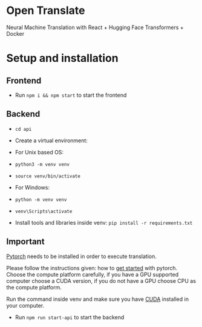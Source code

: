 # Open Translate

Neural Machine Translation with React + Hugging Face Transformers + Docker

# Setup and installation
## Frontend

- Run ```npm i && npm start``` to start the frontend


## Backend

-  ```cd api```

- Create a virtual environment:

- For Unix based OS:

- ```python3 -m venv venv```

- ```source venv/bin/activate```

- For Windows:

- ```python -m venv venv```

- ```venv\Scripts\activate```

- Install tools and libraries inside venv: ```pip install -r requirements.txt```


## Important

[Pytorch](https://pytorch.org/) needs to be installed in order to execute translation.

Please follow the instructions given: how to [get started](https://pytorch.org/get-started/locally/) with pytorch.
Choose the compute platform carefully, if you have a GPU supported computer choose a CUDA version, if you do not have a GPU choose CPU as the compute platform.

Run the command inside venv and make sure you have [CUDA](https://developer.nvidia.com/cuda-downloads) installed in your computer.


- Run ```npm run start-api``` to start the backend